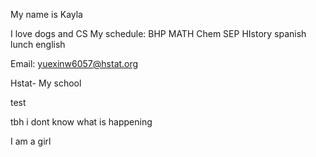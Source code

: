 My name is Kayla 

I love dogs and CS
 My schedule: 
 BHP 
 MATH 
 Chem 
 SEP 
 HIstory 
 spanish 
 lunch 
 english 
 
 Email: yuexinw6057@hstat.org 
 
 Hstat- My school 
 
 test 

tbh i dont know what is happening


I am a girl
